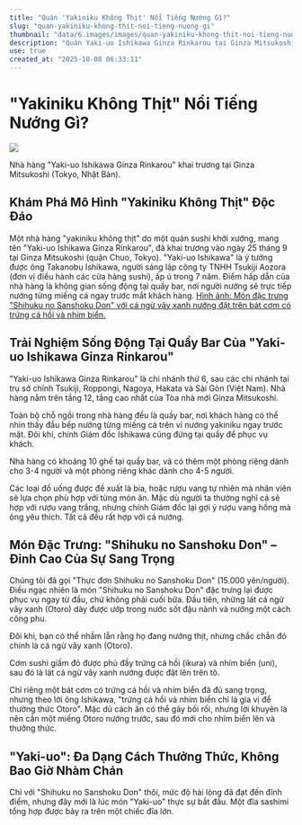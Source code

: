 ```yaml
---
title: "Quán 'Yakiniku Không Thịt' Nổi Tiếng Nướng Gì?"
slug: "quan-yakiniku-khong-thit-noi-tieng-nuong-gi"
thumbnail: "data/6.images/images/quan-yakiniku-khong-thit-noi-tieng-nuong-gi.webp"
description: "Quán Yaki-uo Ishikawa Ginza Rinkarou tại Ginza Mitsukoshi gây chú ý với mô hình nướng cá độc đáo, phục vụ cá tươi ngon theo phong cách yakiniku mà không dùng thịt."
use: true
created_at: "2025-10-08 06:33:11"
---
```


# "Yakiniku Không Thịt" Nổi Tiếng Nướng Gì?

![](/images/20251007-00000006-mynavin-000-1-view.webp)

Nhà hàng "Yaki-uo Ishikawa Ginza Rinkarou" khai trương tại Ginza Mitsukoshi (Tokyo, Nhật Bản).

## Khám Phá Mô Hình "Yakiniku Không Thịt" Độc Đáo

Một nhà hàng "yakiniku không thịt" do một quán sushi khởi xướng, mang tên "Yaki-uo Ishikawa Ginza Rinkarou", đã khai trương vào ngày 25 tháng 9 tại Ginza Mitsukoshi (quận Chuo, Tokyo). "Yaki-uo Ishikawa" là ý tưởng được ông Takanobu Ishikawa, người sáng lập công ty TNHH Tsukiji Aozora (đơn vị điều hành các cửa hàng sushi), ấp ủ trong 7 năm. Điểm hấp dẫn của nhà hàng là không gian sống động tại quầy bar, nơi người nướng sẽ trực tiếp nướng từng miếng cá ngay trước mắt khách hàng.
[Hình ảnh: Món đặc trưng "Shihuku no Sanshoku Don" với cá ngừ vây xanh nướng đặt trên bát cơm có trứng cá hồi và nhím biển.](https://news.mynavi.jp/photo/article/20251003-3504066/images/011l.jpg)

## Trải Nghiệm Sống Động Tại Quầy Bar Của "Yaki-uo Ishikawa Ginza Rinkarou"

"Yaki-uo Ishikawa Ginza Rinkarou" là chi nhánh thứ 6, sau các chi nhánh tại trụ sở chính Tsukiji, Roppongi, Nagoya, Hakata và Sài Gòn (Việt Nam). Nhà hàng nằm trên tầng 12, tầng cao nhất của Tòa nhà mới Ginza Mitsukoshi.

Toàn bộ chỗ ngồi trong nhà hàng đều là quầy bar, nơi khách hàng có thể nhìn thấy đầu bếp nướng từng miếng cá trên vỉ nướng yakiniku ngay trước mặt. Đôi khi, chính Giám đốc Ishikawa cũng đứng tại quầy để phục vụ khách.

Nhà hàng có khoảng 10 ghế tại quầy bar, và có thêm một phòng riêng dành cho 3-4 người và một phòng riêng khác dành cho 4-5 người.

Các loại đồ uống được đề xuất là bia, hoặc rượu vang tự nhiên mà nhân viên sẽ lựa chọn phù hợp với từng món ăn. Mặc dù người ta thường nghĩ cá sẽ hợp với rượu vang trắng, nhưng chính Giám đốc lại gợi ý rượu vang hồng mà ông yêu thích. Tất cả đều rất hợp với cá nướng.

## Món Đặc Trưng: "Shihuku no Sanshoku Don" – Đỉnh Cao Của Sự Sang Trọng

Chúng tôi đã gọi "Thực đơn Shihuku no Sanshoku Don" (15.000 yên/người). Điều ngạc nhiên là món "Shihuku no Sanshoku Don" đặc trưng lại được phục vụ ngay từ đầu, chứ không phải cuối bữa. Đầu tiên, những lát cá ngừ vây xanh (Otoro) dày được ướp trong nước sốt đậu nành và nướng một cách công phu.

Đôi khi, bạn có thể nhầm lẫn rằng họ đang nướng thịt, nhưng chắc chắn đó chính là cá ngừ vây xanh (Otoro).

Cơm sushi giấm đỏ được phủ đầy trứng cá hồi (ikura) và nhím biển (uni), sau đó là lát cá ngừ vây xanh nướng được đặt lên trên tô.

Chỉ riêng một bát cơm có trứng cá hồi và nhím biển đã đủ sang trọng, nhưng theo lời ông Ishikawa, "trứng cá hồi và nhím biển chỉ là gia vị để thưởng thức Otoro". Mặc dù cách ăn có thể gây bối rối, nhưng lời khuyên là nên cắn một miếng Otoro nướng trước, sau đó mới cho nhím biển lên và thưởng thức.

## "Yaki-uo": Đa Dạng Cách Thưởng Thức, Không Bao Giờ Nhàm Chán

Chỉ với "Shihuku no Sanshoku Don" thôi, mức độ hài lòng đã đạt đến đỉnh điểm, nhưng đây mới là lúc món "Yaki-uo" thực sự bắt đầu. Một đĩa sashimi tổng hợp được bày ra trên một chiếc đĩa lớn.